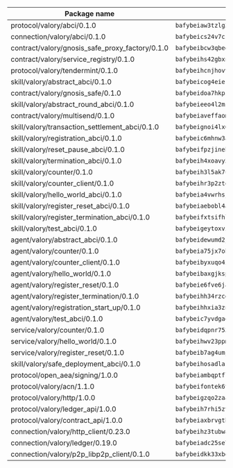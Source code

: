 | Package name                                                  | Package hash                                                  |
| ------------------------------------------------------------- | ------------------------------------------------------------- |
| protocol/valory/abci/0.1.0                                    | `bafybeiaw3tzlg3rkvnn5fcufblktmfwngmxugn4yo7pyjp76zz6aqtqcay` |
| connection/valory/abci/0.1.0                                  | `bafybeics24v7csn2xwyrkdgthrzdbuqutssx3mn572z2tavyr33banqz6u` |
| contract/valory/gnosis_safe_proxy_factory/0.1.0               | `bafybeibcw3qbegmizo432nqi66hddcvt4ww3uq4jdkoqczyafofwichzgm` |
| contract/valory/service_registry/0.1.0                        | `bafybeihs42gbxnncxyh5wygbfgz3ulkjzojse4wznylzczt5neksba7tfq` |
| protocol/valory/tendermint/0.1.0                              | `bafybeihcnjhovvyyfbkuw5sjyfx2lfd4soeocfqzxz54g67333m6nk5gxq` |
| skill/valory/abstract_abci/0.1.0                              | `bafybeicog4eierjad4f542ubhe3ez7sxgrsna7t2e5pci2hncpq5vckw4e` |
| contract/valory/gnosis_safe/0.1.0                             | `bafybeidoa7hkpzpnjswns2jq6tlisbzinzpkdqtqd6gbpyxiytt3mnszpm` |
| skill/valory/abstract_round_abci/0.1.0                        | `bafybeieeo4l2mzm7od7kaou4afi3k6a6xpmejrlbiadm27v6imfrfas6ay` |
| contract/valory/multisend/0.1.0                               | `bafybeiaveffaomsnmsc5hx62o77u7ilma6eipox7m5lrwa56737ektva3i` |
| skill/valory/transaction_settlement_abci/0.1.0                | `bafybeignoi4lx6eur4bi5qqrgznvh3ort6npbw2mj5xzylfxv7nxpjzzxa` |
| skill/valory/registration_abci/0.1.0                          | `bafybeic6mhnw3ang2rw32tjzvypguqxlw7wq4z6mzin23tsvajq563unia` |
| skill/valory/reset_pause_abci/0.1.0                           | `bafybeifpzjineh7hbstcqdikcfs2zrtqoegdlvrzogwmxcfxr63wyxbzwm` |
| skill/valory/termination_abci/0.1.0                           | `bafybeih4xoavy5zv7hjpwcyijz4obhpcialbdcqnjzevoumcj4xsr6cym4` |
| skill/valory/counter/0.1.0                                    | `bafybeih3l5ak7ubujkf45sqavil2vbtjtxe7eh5urqawer2nj3avir7qva` |
| skill/valory/counter_client/0.1.0                             | `bafybeihr3p2ztqpbgzuo4xi7gwq4hjcc3khibirritnxkajaugshlzxjke` |
| skill/valory/hello_world_abci/0.1.0                           | `bafybeia4vwrhsjfztjdykjus7ardurloqrgikeuw2p67rrfnljvgmcnxti` |
| skill/valory/register_reset_abci/0.1.0                        | `bafybeiaebobl4ac5asiegmh3ojqgr5emflt7exl3v6glq6tzwozgn543ya` |
| skill/valory/register_termination_abci/0.1.0                  | `bafybeifxtsifhl5r6zq2gaidysxnndx3byxdxzq4ynp6qwobcumz5rxvs4` |
| skill/valory/test_abci/0.1.0                                  | `bafybeigeytoxvia3jtj2quvx646ylevq3rrdvnrf3xfxtf4qzbbmknmjji` |
| agent/valory/abstract_abci/0.1.0                              | `bafybeidewumd2jucnsvchnjnfdfe5eex4iig4pv3iqxwrczxdxkfouk3w4` |
| agent/valory/counter/0.1.0                                    | `bafybeia75jx7obyoxx3cs7on4lxmdq6l7uw6vuya2j3ugjvj377t2n7yey` |
| agent/valory/counter_client/0.1.0                             | `bafybeibyxuqo4itomksd6wvr3loblr2ba4jxa4x3wvtgr3rofpl5xueaaa` |
| agent/valory/hello_world/0.1.0                                | `bafybeibaxgjkspc2r7lqazhnd6duedzkec5kbtq5kmv43na4ypqw4ztlxy` |
| agent/valory/register_reset/0.1.0                             | `bafybeie6fve6jazprg4m7gccw7hmvtvtg2atfynlhfs4wrrovssfislaoy` |
| agent/valory/register_termination/0.1.0                       | `bafybeihh34rzcd35coh4meyyxnnxuwitnyreygyauvolshvpftkphlj4zq` |
| agent/valory/registration_start_up/0.1.0                      | `bafybeihhxia3znzn7obcnxm2idfigfm5svrkxmgu6uew7f3xwcovfob4te` |
| agent/valory/test_abci/0.1.0                                  | `bafybeic7yvdgaqzrvw3mcvcc2cqp5dzah735iolhavaijhnljjh4r63sfm` |
| service/valory/counter/0.1.0                                  | `bafybeidqpnr7536niha4qniqbadmzov6plvoailxeb77td6bdbh5abqzia` |
| service/valory/hello_world/0.1.0                              | `bafybeihwv23ppmbwuvklcfq46pgmdoc2ti45c6egnn3zicwip7genxbmj4` |
| service/valory/register_reset/0.1.0                           | `bafybeib7ag4umjazarqjgjo2jjvdv2dixtxvoaqmkkzdpkngutqpbpazsy` |
| skill/valory/safe_deployment_abci/0.1.0                       | `bafybeihosadlakwqyepqvkfj2ryh3g6rto47jicrnhhrkrcqqsyr3dwmhq` |
| protocol/open_aea/signing/1.0.0                               | `bafybeiambqptflge33eemdhis2whik67hjplfnqwieoa6wblzlaf7vuo44` |
| protocol/valory/acn/1.1.0                                     | `bafybeifontek6tvaecatoauiule3j3id6xoktpjubvuqi3h2jkzqg7zh7a` |
| protocol/valory/http/1.0.0                                    | `bafybeigzqo2zaakcjtzzsm6dh4x73v72xg6ctk6muyp5uq5ueb7y34fbxy` |
| protocol/valory/ledger_api/1.0.0                              | `bafybeih7rhi5zvfvwakx5ifgxsz2cfipeecsh7bm3gnudjxtvhrygpcftq` |
| protocol/valory/contract_api/1.0.0                            | `bafybeiaxbrvgtbdrh4lslskuxyp4awyr4whcx3nqq5yrr6vimzsxg5dy64` |
| connection/valory/http_client/0.23.0                          | `bafybeihz3tubwado7j3wlivndzzuj3c6fdsp4ra5r3nqixn3ufawzo3wii` |
| connection/valory/ledger/0.19.0                               | `bafybeiadc25se7dgnn4mufztwpzdono4xsfs45qknzdqyi3gckn6ccuv44` |
| connection/valory/p2p_libp2p_client/0.1.0                     | `bafybeidkk33xbga54szmitk6uwsi3ef56hbbdbuasltqtiyki34hgfpnxa` |
